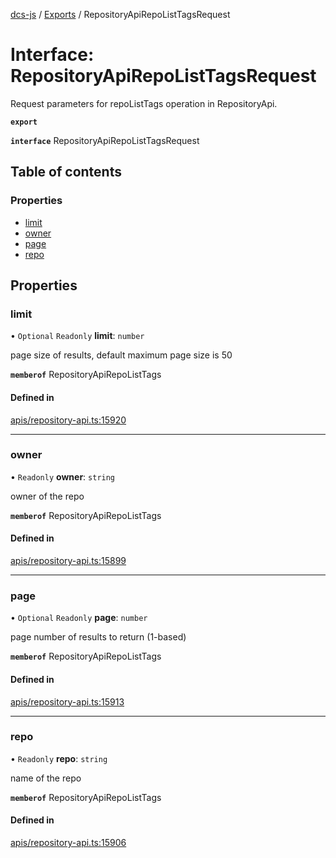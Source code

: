 [dcs-js](../README.md) / [Exports](../modules.md) / RepositoryApiRepoListTagsRequest

# Interface: RepositoryApiRepoListTagsRequest

Request parameters for repoListTags operation in RepositoryApi.

**`export`**

**`interface`** RepositoryApiRepoListTagsRequest

## Table of contents

### Properties

- [limit](RepositoryApiRepoListTagsRequest.md#limit)
- [owner](RepositoryApiRepoListTagsRequest.md#owner)
- [page](RepositoryApiRepoListTagsRequest.md#page)
- [repo](RepositoryApiRepoListTagsRequest.md#repo)

## Properties

### <a id="limit" name="limit"></a> limit

• `Optional` `Readonly` **limit**: `number`

page size of results, default maximum page size is 50

**`memberof`** RepositoryApiRepoListTags

#### Defined in

[apis/repository-api.ts:15920](https://github.com/unfoldingWord/dcs-js/blob/b29eb7a/apis/repository-api.ts#L15920)

___

### <a id="owner" name="owner"></a> owner

• `Readonly` **owner**: `string`

owner of the repo

**`memberof`** RepositoryApiRepoListTags

#### Defined in

[apis/repository-api.ts:15899](https://github.com/unfoldingWord/dcs-js/blob/b29eb7a/apis/repository-api.ts#L15899)

___

### <a id="page" name="page"></a> page

• `Optional` `Readonly` **page**: `number`

page number of results to return (1-based)

**`memberof`** RepositoryApiRepoListTags

#### Defined in

[apis/repository-api.ts:15913](https://github.com/unfoldingWord/dcs-js/blob/b29eb7a/apis/repository-api.ts#L15913)

___

### <a id="repo" name="repo"></a> repo

• `Readonly` **repo**: `string`

name of the repo

**`memberof`** RepositoryApiRepoListTags

#### Defined in

[apis/repository-api.ts:15906](https://github.com/unfoldingWord/dcs-js/blob/b29eb7a/apis/repository-api.ts#L15906)
